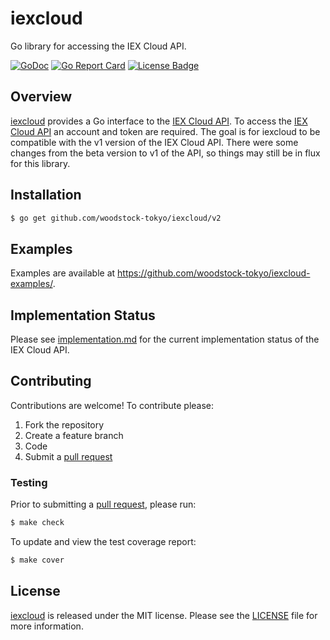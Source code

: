 # iexcloud

Go library for accessing the IEX Cloud API.

[![GoDoc][godoc badge]][godoc link]
[![Go Report Card][report badge]][report card]
[![License Badge][license badge]][license]

## Overview

[iexcloud][] provides a Go interface to the [IEX Cloud API][iexcloudio]. To
access the [IEX Cloud API][iexcloudio] an account and token are required. The
goal is for iexcloud to be compatible with the v1 version of the IEX Cloud API.
There were some changes from the beta version to v1 of the API, so things may
still be in flux for this library.

## Installation

```bash
$ go get github.com/woodstock-tokyo/iexcloud/v2
```

## Examples

Examples are available at <https://github.com/woodstock-tokyo/iexcloud-examples/>.

## Implementation Status

Please see [implementation.md][implementation] for the current implementation
status of the IEX Cloud API.

## Contributing

Contributions are welcome! To contribute please:

1. Fork the repository
2. Create a feature branch
3. Code
4. Submit a [pull request][]

### Testing

Prior to submitting a [pull request][], please run:

```bash
$ make check
```

To update and view the test coverage report:

```bash
$ make cover
```

## License

[iexcloud][] is released under the MIT license. Please see the
[LICENSE][] file for more information.

[iexcloudio]: https://iexcloud.io
[iexcloud]: https://github.com/woodstock-tokyo/iexcloud
[godoc badge]: https://godoc.org/github.com/woodstock-tokyo/iexcloud?status.svg
[godoc link]: https://godoc.org/github.com/woodstock-tokyo/iexcloud
[implementation]: https://github.com/woodstock-tokyo/iexcloud/blob/master/implementation.md
[license]: https://github.com/woodstock-tokyo/iexcloud/blob/master/LICENSE
[license badge]: https://img.shields.io/badge/license-MIT-blue.svg
[pull request]: https://help.github.com/articles/using-pull-requests
[report badge]: https://goreportcard.com/badge/github.com/woodstock-tokyo/iexcloud
[report card]: https://goreportcard.com/report/github.com/woodstock-tokyo/iexcloud
